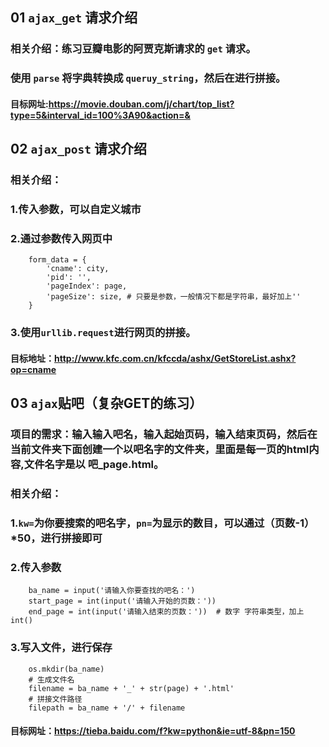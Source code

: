 ## 01 `ajax_get` 请求介绍
### 相关介绍：练习豆瓣电影的阿贾克斯请求的 `get` 请求。
### 使用 `parse` 将字典转换成 `queruy_string`，然后在进行拼接。
#### 目标网址:https://movie.douban.com/j/chart/top_list?type=5&interval_id=100%3A90&action=& 
## 02 `ajax_post` 请求介绍
### 相关介绍：
### 1.传入参数，可以自定义城市
### 2.通过参数传入网页中
        form_data = {
            'cname': city,
            'pid': '',
            'pageIndex': page,
            'pageSize': size, # 只要是参数，一般情况下都是字符串，最好加上''
        }
### 3.使用`urllib.request`进行网页的拼接。
#### 目标地址：http://www.kfc.com.cn/kfccda/ashx/GetStoreList.ashx?op=cname 
## 03 `ajax`贴吧（复杂GET的练习）
### 项目的需求：输入输入吧名，输入起始页码，输入结束页码，然后在当前文件夹下面创建一个以吧名字的文件夹，里面是每一页的html内容,文件名字是以 吧_page.html。
### 相关介绍：
### 1.`kw=`为你要搜索的吧名字，`pn=`为显示的数目，可以通过（页数-1）*50，进行拼接即可
### 2.传入参数
        ba_name = input('请输入你要查找的吧名：')
        start_page = int(input('请输入开始的页数：'))
        end_page = int(input('请输入结束的页数：'))  # 数字 字符串类型，加上int()
### 3.写入文件，进行保存
        os.mkdir(ba_name)
        # 生成文件名
        filename = ba_name + '_' + str(page) + '.html'
        # 拼接文件路径
        filepath = ba_name + '/' + filename
#### 目标网址：https://tieba.baidu.com/f?kw=python&ie=utf-8&pn=150  
